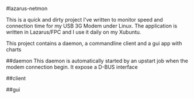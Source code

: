 #lazarus-netmon

This is a quick and dirty project I've written to monitor speed and connection time for my USB 3G Modem under Linux.
The application is written in Lazarus/FPC and I use it daily on my Xubuntu.

This project contains a daemon, a commandline client and a gui app with charts

##daemon
This daemon is automatically started by an upstart job when the modem connection begin.
It expose a D-BUS interface

##client



##gui
